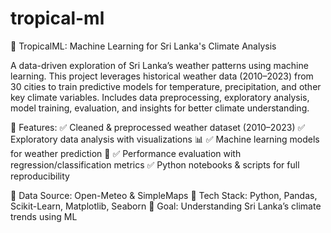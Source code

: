 # tropical-ml
🚀 TropicalML: Machine Learning for Sri Lanka's Climate Analysis

A data-driven exploration of Sri Lanka’s weather patterns using machine learning. This project leverages historical weather data (2010–2023) from 30 cities to train predictive models for temperature, precipitation, and other key climate variables. Includes data preprocessing, exploratory analysis, model training, evaluation, and insights for better climate understanding.

🌟 Features:
✅ Cleaned & preprocessed weather dataset (2010–2023)
✅ Exploratory data analysis with visualizations 📊
✅ Machine learning models for weather prediction 🤖
✅ Performance evaluation with regression/classification metrics
✅ Python notebooks & scripts for full reproducibility

🔗 Data Source: Open-Meteo & SimpleMaps
📂 Tech Stack: Python, Pandas, Scikit-Learn, Matplotlib, Seaborn
🎯 Goal: Understanding Sri Lanka’s climate trends using ML
